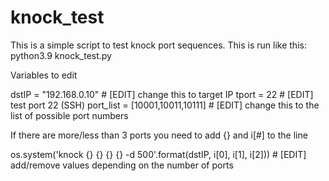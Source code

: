 # knock_test

This is a simple script to test knock port sequences. 
This is run like this: python3.9 knock_test.py 

Variables to edit

dstIP = "192.168.0.10"  # [EDIT] change this to target IP
tport = 22              # [EDIT] test port 22 (SSH)
port_list = [10001,10011,10111] # [EDIT] change this to the list of possible port numbers

If there are more/less than 3 ports you need to add {} and i[#] to the line

os.system('knock {} {} {} {} -d 500'.format(dstIP, i[0], i[1], i[2])) # [EDIT] add/remove values depending on the number of ports
